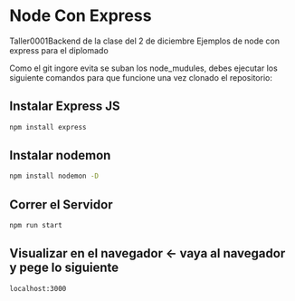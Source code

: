 # Node Con Express
Taller0001Backend de la clase del 2 de diciembre
Ejemplos de node con express para el diplomado

Como el git ingore evita se suban los node_mudules, debes ejecutar los siguiente comandos para que funcione una vez clonado el repositorio:

## Instalar Express JS
```bash
npm install express
```

## Instalar nodemon
```bash
npm install nodemon -D
```

## Correr el Servidor
```bash
npm run start
```

## Visualizar en el navegador <- vaya al navegador y pege lo siguiente
```bash
localhost:3000
```